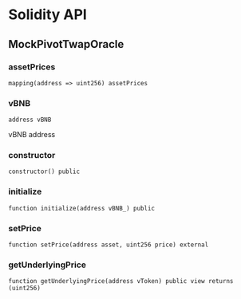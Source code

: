 # Solidity API

## MockPivotTwapOracle

### assetPrices

```solidity
mapping(address => uint256) assetPrices
```

### vBNB

```solidity
address vBNB
```

vBNB address

### constructor

```solidity
constructor() public
```

### initialize

```solidity
function initialize(address vBNB_) public
```

### setPrice

```solidity
function setPrice(address asset, uint256 price) external
```

### getUnderlyingPrice

```solidity
function getUnderlyingPrice(address vToken) public view returns (uint256)
```

